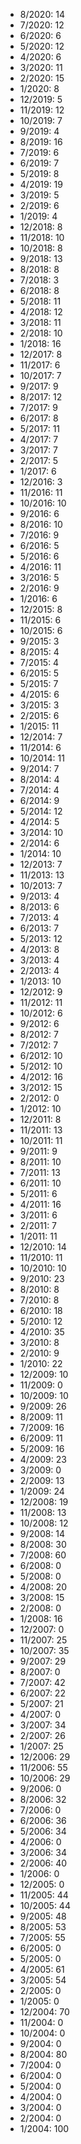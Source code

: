 *  8/2020: 14
*  7/2020: 12
*  6/2020: 6
*  5/2020: 12
*  4/2020: 6
*  3/2020: 11
*  2/2020: 15
*  1/2020: 8
*  12/2019: 5
*  11/2019: 12
*  10/2019: 7
*  9/2019: 4
*  8/2019: 16
*  7/2019: 6
*  6/2019: 7
*  5/2019: 8
*  4/2019: 19
*  3/2019: 5
*  2/2019: 6
*  1/2019: 4
*  12/2018: 8
*  11/2018: 10
*  10/2018: 8
*  9/2018: 13
*  8/2018: 8
*  7/2018: 3
*  6/2018: 8
*  5/2018: 11
*  4/2018: 12
*  3/2018: 11
*  2/2018: 10
*  1/2018: 16
*  12/2017: 8
*  11/2017: 6
*  10/2017: 7
*  9/2017: 9
*  8/2017: 12
*  7/2017: 9
*  6/2017: 8
*  5/2017: 11
*  4/2017: 7
*  3/2017: 7
*  2/2017: 5
*  1/2017: 6
*  12/2016: 3
*  11/2016: 11
*  10/2016: 10
*  9/2016: 6
*  8/2016: 10
*  7/2016: 9
*  6/2016: 5
*  5/2016: 6
*  4/2016: 11
*  3/2016: 5
*  2/2016: 9
*  1/2016: 6
*  12/2015: 8
*  11/2015: 6
*  10/2015: 6
*  9/2015: 3
*  8/2015: 4
*  7/2015: 4
*  6/2015: 5
*  5/2015: 7
*  4/2015: 6
*  3/2015: 3
*  2/2015: 6
*  1/2015: 11
*  12/2014: 7
*  11/2014: 6
*  10/2014: 11
*  9/2014: 7
*  8/2014: 4
*  7/2014: 4
*  6/2014: 9
*  5/2014: 12
*  4/2014: 5
*  3/2014: 10
*  2/2014: 6
*  1/2014: 10
*  12/2013: 7
*  11/2013: 13
*  10/2013: 7
*  9/2013: 4
*  8/2013: 6
*  7/2013: 4
*  6/2013: 7
*  5/2013: 12
*  4/2013: 8
*  3/2013: 4
*  2/2013: 4
*  1/2013: 10
*  12/2012: 9
*  11/2012: 11
*  10/2012: 6
*  9/2012: 6
*  8/2012: 7
*  7/2012: 7
*  6/2012: 10
*  5/2012: 10
*  4/2012: 16
*  3/2012: 15
*  2/2012: 0
*  1/2012: 10
*  12/2011: 8
*  11/2011: 13
*  10/2011: 11
*  9/2011: 9
*  8/2011: 10
*  7/2011: 13
*  6/2011: 10
*  5/2011: 6
*  4/2011: 16
*  3/2011: 6
*  2/2011: 7
*  1/2011: 11
*  12/2010: 14
*  11/2010: 11
*  10/2010: 10
*  9/2010: 23
*  8/2010: 8
*  7/2010: 8
*  6/2010: 18
*  5/2010: 12
*  4/2010: 35
*  3/2010: 8
*  2/2010: 9
*  1/2010: 22
*  12/2009: 10
*  11/2009: 0
*  10/2009: 10
*  9/2009: 26
*  8/2009: 11
*  7/2009: 16
*  6/2009: 11
*  5/2009: 16
*  4/2009: 23
*  3/2009: 0
*  2/2009: 13
*  1/2009: 24
*  12/2008: 19
*  11/2008: 13
*  10/2008: 12
*  9/2008: 14
*  8/2008: 30
*  7/2008: 60
*  6/2008: 0
*  5/2008: 0
*  4/2008: 20
*  3/2008: 15
*  2/2008: 0
*  1/2008: 16
*  12/2007: 0
*  11/2007: 25
*  10/2007: 35
*  9/2007: 29
*  8/2007: 0
*  7/2007: 42
*  6/2007: 22
*  5/2007: 21
*  4/2007: 0
*  3/2007: 34
*  2/2007: 26
*  1/2007: 25
*  12/2006: 29
*  11/2006: 55
*  10/2006: 29
*  9/2006: 0
*  8/2006: 32
*  7/2006: 0
*  6/2006: 36
*  5/2006: 34
*  4/2006: 0
*  3/2006: 34
*  2/2006: 40
*  1/2006: 0
*  12/2005: 0
*  11/2005: 44
*  10/2005: 44
*  9/2005: 48
*  8/2005: 53
*  7/2005: 55
*  6/2005: 0
*  5/2005: 0
*  4/2005: 61
*  3/2005: 54
*  2/2005: 0
*  1/2005: 0
*  12/2004: 70
*  11/2004: 0
*  10/2004: 0
*  9/2004: 0
*  8/2004: 80
*  7/2004: 0
*  6/2004: 0
*  5/2004: 0
*  4/2004: 0
*  3/2004: 0
*  2/2004: 0
*  1/2004: 100